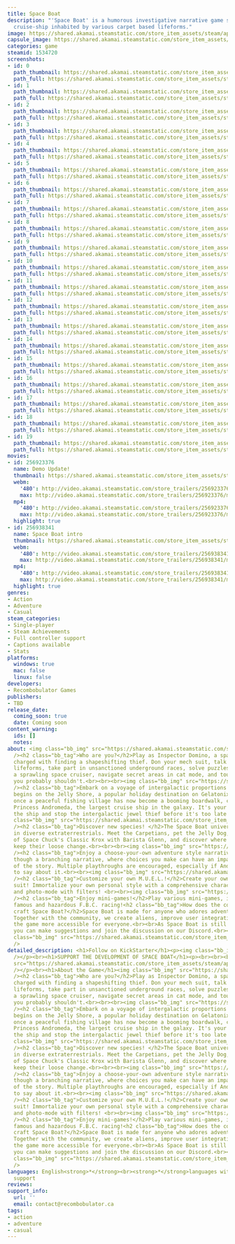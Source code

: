 ```yaml
---
title: Space Boat
description: "'Space Boat' is a humorous investigative narrative game set on an intergalactic
  cruise-ship inhabited by various carpet based lifeforms."
image: https://shared.akamai.steamstatic.com/store_item_assets/steam/apps/1534720/header.jpg?t=1726618897
capsule_image: https://shared.akamai.steamstatic.com/store_item_assets/steam/apps/1534720/capsule_231x87.jpg?t=1726618897
categories: game
steamid: 1534720
screenshots:
- id: 0
  path_thumbnail: https://shared.akamai.steamstatic.com/store_item_assets/steam/apps/1534720/ss_e485b87a33dd9637984c8f90afc4440b2fccf600.600x338.jpg?t=1726618897
  path_full: https://shared.akamai.steamstatic.com/store_item_assets/steam/apps/1534720/ss_e485b87a33dd9637984c8f90afc4440b2fccf600.1920x1080.jpg?t=1726618897
- id: 1
  path_thumbnail: https://shared.akamai.steamstatic.com/store_item_assets/steam/apps/1534720/ss_bf66f47107accefff959893fe0cb1f7bd40fbf96.600x338.jpg?t=1726618897
  path_full: https://shared.akamai.steamstatic.com/store_item_assets/steam/apps/1534720/ss_bf66f47107accefff959893fe0cb1f7bd40fbf96.1920x1080.jpg?t=1726618897
- id: 2
  path_thumbnail: https://shared.akamai.steamstatic.com/store_item_assets/steam/apps/1534720/ss_eb7d474db6c75724711e87c240cd7f230a73257c.600x338.jpg?t=1726618897
  path_full: https://shared.akamai.steamstatic.com/store_item_assets/steam/apps/1534720/ss_eb7d474db6c75724711e87c240cd7f230a73257c.1920x1080.jpg?t=1726618897
- id: 3
  path_thumbnail: https://shared.akamai.steamstatic.com/store_item_assets/steam/apps/1534720/ss_8588c43284ba621b547417bafbec4af47f33cb96.600x338.jpg?t=1726618897
  path_full: https://shared.akamai.steamstatic.com/store_item_assets/steam/apps/1534720/ss_8588c43284ba621b547417bafbec4af47f33cb96.1920x1080.jpg?t=1726618897
- id: 4
  path_thumbnail: https://shared.akamai.steamstatic.com/store_item_assets/steam/apps/1534720/ss_4a91b8f4c762a315e5660361498a3303a1cd823d.600x338.jpg?t=1726618897
  path_full: https://shared.akamai.steamstatic.com/store_item_assets/steam/apps/1534720/ss_4a91b8f4c762a315e5660361498a3303a1cd823d.1920x1080.jpg?t=1726618897
- id: 5
  path_thumbnail: https://shared.akamai.steamstatic.com/store_item_assets/steam/apps/1534720/ss_2e2e22ddc6f4ba654ddec2aa41ebb99f32fa46f6.600x338.jpg?t=1726618897
  path_full: https://shared.akamai.steamstatic.com/store_item_assets/steam/apps/1534720/ss_2e2e22ddc6f4ba654ddec2aa41ebb99f32fa46f6.1920x1080.jpg?t=1726618897
- id: 6
  path_thumbnail: https://shared.akamai.steamstatic.com/store_item_assets/steam/apps/1534720/ss_5afa68601e5afe632f21f0b30fe6793af9e7ffd0.600x338.jpg?t=1726618897
  path_full: https://shared.akamai.steamstatic.com/store_item_assets/steam/apps/1534720/ss_5afa68601e5afe632f21f0b30fe6793af9e7ffd0.1920x1080.jpg?t=1726618897
- id: 7
  path_thumbnail: https://shared.akamai.steamstatic.com/store_item_assets/steam/apps/1534720/ss_93380e6e1ef16cf9670b3d4bf765264e6f6cb96a.600x338.jpg?t=1726618897
  path_full: https://shared.akamai.steamstatic.com/store_item_assets/steam/apps/1534720/ss_93380e6e1ef16cf9670b3d4bf765264e6f6cb96a.1920x1080.jpg?t=1726618897
- id: 8
  path_thumbnail: https://shared.akamai.steamstatic.com/store_item_assets/steam/apps/1534720/ss_81029d54120757080ba703e15a21ea5a17f0d4a3.600x338.jpg?t=1726618897
  path_full: https://shared.akamai.steamstatic.com/store_item_assets/steam/apps/1534720/ss_81029d54120757080ba703e15a21ea5a17f0d4a3.1920x1080.jpg?t=1726618897
- id: 9
  path_thumbnail: https://shared.akamai.steamstatic.com/store_item_assets/steam/apps/1534720/ss_6f22fca474b0b04cf1676a2fe623f250102d2c0e.600x338.jpg?t=1726618897
  path_full: https://shared.akamai.steamstatic.com/store_item_assets/steam/apps/1534720/ss_6f22fca474b0b04cf1676a2fe623f250102d2c0e.1920x1080.jpg?t=1726618897
- id: 10
  path_thumbnail: https://shared.akamai.steamstatic.com/store_item_assets/steam/apps/1534720/ss_556c8721c15195e150b927d312dbdfe36a8e0a8c.600x338.jpg?t=1726618897
  path_full: https://shared.akamai.steamstatic.com/store_item_assets/steam/apps/1534720/ss_556c8721c15195e150b927d312dbdfe36a8e0a8c.1920x1080.jpg?t=1726618897
- id: 11
  path_thumbnail: https://shared.akamai.steamstatic.com/store_item_assets/steam/apps/1534720/ss_e5043a597c25d06204d38eef2c656d4d62141cec.600x338.jpg?t=1726618897
  path_full: https://shared.akamai.steamstatic.com/store_item_assets/steam/apps/1534720/ss_e5043a597c25d06204d38eef2c656d4d62141cec.1920x1080.jpg?t=1726618897
- id: 12
  path_thumbnail: https://shared.akamai.steamstatic.com/store_item_assets/steam/apps/1534720/ss_7ee7693ad16f0f4c31167f6e8b9eb8257383dfde.600x338.jpg?t=1726618897
  path_full: https://shared.akamai.steamstatic.com/store_item_assets/steam/apps/1534720/ss_7ee7693ad16f0f4c31167f6e8b9eb8257383dfde.1920x1080.jpg?t=1726618897
- id: 13
  path_thumbnail: https://shared.akamai.steamstatic.com/store_item_assets/steam/apps/1534720/ss_50261ab836d0f9d3568709385838e61c9727c9c9.600x338.jpg?t=1726618897
  path_full: https://shared.akamai.steamstatic.com/store_item_assets/steam/apps/1534720/ss_50261ab836d0f9d3568709385838e61c9727c9c9.1920x1080.jpg?t=1726618897
- id: 14
  path_thumbnail: https://shared.akamai.steamstatic.com/store_item_assets/steam/apps/1534720/ss_a59e94fad410346b96bd93799d84b1f180dd5f68.600x338.jpg?t=1726618897
  path_full: https://shared.akamai.steamstatic.com/store_item_assets/steam/apps/1534720/ss_a59e94fad410346b96bd93799d84b1f180dd5f68.1920x1080.jpg?t=1726618897
- id: 15
  path_thumbnail: https://shared.akamai.steamstatic.com/store_item_assets/steam/apps/1534720/ss_fb16a76de9e2e928a5ba0c346c0dc66e02e8c412.600x338.jpg?t=1726618897
  path_full: https://shared.akamai.steamstatic.com/store_item_assets/steam/apps/1534720/ss_fb16a76de9e2e928a5ba0c346c0dc66e02e8c412.1920x1080.jpg?t=1726618897
- id: 16
  path_thumbnail: https://shared.akamai.steamstatic.com/store_item_assets/steam/apps/1534720/ss_a1c06b2f20ca2cc26de83cc37202af5a9c071a82.600x338.jpg?t=1726618897
  path_full: https://shared.akamai.steamstatic.com/store_item_assets/steam/apps/1534720/ss_a1c06b2f20ca2cc26de83cc37202af5a9c071a82.1920x1080.jpg?t=1726618897
- id: 17
  path_thumbnail: https://shared.akamai.steamstatic.com/store_item_assets/steam/apps/1534720/ss_4a4aae45d8a35f40b9a6ce30127676466145dd67.600x338.jpg?t=1726618897
  path_full: https://shared.akamai.steamstatic.com/store_item_assets/steam/apps/1534720/ss_4a4aae45d8a35f40b9a6ce30127676466145dd67.1920x1080.jpg?t=1726618897
- id: 18
  path_thumbnail: https://shared.akamai.steamstatic.com/store_item_assets/steam/apps/1534720/ss_3e98c5bf298a3aff8691e92cd10b45b5064e71fc.600x338.jpg?t=1726618897
  path_full: https://shared.akamai.steamstatic.com/store_item_assets/steam/apps/1534720/ss_3e98c5bf298a3aff8691e92cd10b45b5064e71fc.1920x1080.jpg?t=1726618897
- id: 19
  path_thumbnail: https://shared.akamai.steamstatic.com/store_item_assets/steam/apps/1534720/ss_5d83606275f325b4b4713a3f4c469341db820c53.600x338.jpg?t=1726618897
  path_full: https://shared.akamai.steamstatic.com/store_item_assets/steam/apps/1534720/ss_5d83606275f325b4b4713a3f4c469341db820c53.1920x1080.jpg?t=1726618897
movies:
- id: 256923376
  name: Demo Update!
  thumbnail: https://shared.akamai.steamstatic.com/store_item_assets/steam/apps/256923376/movie.293x165.jpg?t=1672440811
  webm:
    '480': http://video.akamai.steamstatic.com/store_trailers/256923376/movie480_vp9.webm?t=1672440811
    max: http://video.akamai.steamstatic.com/store_trailers/256923376/movie_max_vp9.webm?t=1672440811
  mp4:
    '480': http://video.akamai.steamstatic.com/store_trailers/256923376/movie480.mp4?t=1672440811
    max: http://video.akamai.steamstatic.com/store_trailers/256923376/movie_max.mp4?t=1672440811
  highlight: true
- id: 256938341
  name: Space Boat intro
  thumbnail: https://shared.akamai.steamstatic.com/store_item_assets/steam/apps/256938341/movie.293x165.jpg?t=1680064485
  webm:
    '480': http://video.akamai.steamstatic.com/store_trailers/256938341/movie480_vp9.webm?t=1680064485
    max: http://video.akamai.steamstatic.com/store_trailers/256938341/movie_max_vp9.webm?t=1680064485
  mp4:
    '480': http://video.akamai.steamstatic.com/store_trailers/256938341/movie480.mp4?t=1680064485
    max: http://video.akamai.steamstatic.com/store_trailers/256938341/movie_max.mp4?t=1680064485
  highlight: true
genres:
- Action
- Adventure
- Casual
steam_categories:
- Single-player
- Steam Achievements
- Full controller support
- Captions available
- Stats
platforms:
  windows: true
  mac: false
  linux: false
developers:
- Recombobulator Games
publishers:
- TBD
release_date:
  coming_soon: true
  date: Coming soon
content_warning:
  ids: []
  notes:
about: <img class="bb_img" src="https://shared.akamai.steamstatic.com/store_item_assets/steam/apps/1534720/extras/Animated_undercover_01.gif?t=1726618897"
  /><h2 class="bb_tag">Who are you?</h2>Play as Inspector Domino, a space cat detective,
  charged with finding a shapeshifting thief. Don your mech suit, talk to curious
  lifeforms, take part in unsanctioned underground races, solve puzzles, investigate
  a sprawling space cruiser, navigate secret areas in cat mode, and touch many things
  you probably shouldn't.<br><br><br><img class="bb_img" src="https://shared.akamai.steamstatic.com/store_item_assets/steam/apps/1534720/extras/Animated_FirstClass.gif?t=1726618897"
  /><h2 class="bb_tag">Embark on a voyage of intergalactic proportions!</h2>Your journey
  begins on the Jelly Shore, a popular holiday destination on Gelatonix IV. What was
  once a peaceful fishing village has now become a booming boardwalk, crowned by the
  Princess Andromeda, the largest cruise ship in the galaxy. It's your job to board
  the ship and stop the intergalactic jewel thief before it's too late!<br><br><br><img
  class="bb_img" src="https://shared.akamai.steamstatic.com/store_item_assets/steam/apps/1534720/extras/Animated_weirdos.gif?t=1726618897"
  /><h2 class="bb_tag">Discover new species! </h2>The Space Boat universe is rich
  in diverse extraterrestrials. Meet the Carpetians, pet the Jelly Dog, enjoy a cup
  of Space Chuck's Classic Krox with Barista Glenn, and discover where the Gelatonians
  keep their loose change.<br><br><br><img class="bb_img" src="https://shared.akamai.steamstatic.com/store_item_assets/steam/apps/1534720/extras/Animated_shapeshifter.gif?t=1726618897"
  /><h2 class="bb_tag">Enjoy a choose-your-own adventure style narrative!</h2>Play
  though a branching narrative, where choices you make can have an impact on the outcome
  of the story. Multiple playthroughs are encouraged, especially if Andy has anything
  to say about it.<br><br><img class="bb_img" src="https://shared.akamai.steamstatic.com/store_item_assets/steam/apps/1534720/extras/Animated_customize2.gif?t=1726618897"
  /><h2 class="bb_tag">Customize your own M.U.E.L.!</h2>Create your own alien mech
  suit! Immortalize your own personal style with a comprehensive character customizer
  and photo-mode with filters! <br><br><img class="bb_img" src="https://shared.akamai.steamstatic.com/store_item_assets/steam/apps/1534720/extras/Animated_racing2.gif?t=1726618897"
  /><h2 class="bb_tag">Enjoy mini-games!</h2>Play various mini-games, including the
  famous and hazardous F.B.C. racing!<h2 class="bb_tag">How does the community help
  craft Space Boat?</h2>Space Boat is made for anyone who adores adventure games.
  Together with the community, we create aliens, improve user integration, and make
  the game more accessible for everyone.<br><br>As Space Boat is still in development,
  you can make suggestions and join the discussion on our Discord.<br><br><br><br><br><img
  class="bb_img" src="https://shared.akamai.steamstatic.com/store_item_assets/steam/apps/1534720/extras/twitter.png?t=1726618897"
  />
detailed_description: <h1>Follow on KickStarter</h1><p><img class="bb_img" src="https://shared.akamai.steamstatic.com/store_item_assets/steam/apps/1534720/extras/KS_BoardingPass.png?t=1726618897"
  /></p><br><h1>SUPPORT THE DEVELOPMENT OF SPACE BOAT</h1><p><br><br><br><img class="bb_img"
  src="https://shared.akamai.steamstatic.com/store_item_assets/steam/apps/1534720/extras/twitter.png?t=1726618897"
  /></p><br><h1>About the Game</h1><img class="bb_img" src="https://shared.akamai.steamstatic.com/store_item_assets/steam/apps/1534720/extras/Animated_undercover_01.gif?t=1726618897"
  /><h2 class="bb_tag">Who are you?</h2>Play as Inspector Domino, a space cat detective,
  charged with finding a shapeshifting thief. Don your mech suit, talk to curious
  lifeforms, take part in unsanctioned underground races, solve puzzles, investigate
  a sprawling space cruiser, navigate secret areas in cat mode, and touch many things
  you probably shouldn't.<br><br><br><img class="bb_img" src="https://shared.akamai.steamstatic.com/store_item_assets/steam/apps/1534720/extras/Animated_FirstClass.gif?t=1726618897"
  /><h2 class="bb_tag">Embark on a voyage of intergalactic proportions!</h2>Your journey
  begins on the Jelly Shore, a popular holiday destination on Gelatonix IV. What was
  once a peaceful fishing village has now become a booming boardwalk, crowned by the
  Princess Andromeda, the largest cruise ship in the galaxy. It's your job to board
  the ship and stop the intergalactic jewel thief before it's too late!<br><br><br><img
  class="bb_img" src="https://shared.akamai.steamstatic.com/store_item_assets/steam/apps/1534720/extras/Animated_weirdos.gif?t=1726618897"
  /><h2 class="bb_tag">Discover new species! </h2>The Space Boat universe is rich
  in diverse extraterrestrials. Meet the Carpetians, pet the Jelly Dog, enjoy a cup
  of Space Chuck's Classic Krox with Barista Glenn, and discover where the Gelatonians
  keep their loose change.<br><br><br><img class="bb_img" src="https://shared.akamai.steamstatic.com/store_item_assets/steam/apps/1534720/extras/Animated_shapeshifter.gif?t=1726618897"
  /><h2 class="bb_tag">Enjoy a choose-your-own adventure style narrative!</h2>Play
  though a branching narrative, where choices you make can have an impact on the outcome
  of the story. Multiple playthroughs are encouraged, especially if Andy has anything
  to say about it.<br><br><img class="bb_img" src="https://shared.akamai.steamstatic.com/store_item_assets/steam/apps/1534720/extras/Animated_customize2.gif?t=1726618897"
  /><h2 class="bb_tag">Customize your own M.U.E.L.!</h2>Create your own alien mech
  suit! Immortalize your own personal style with a comprehensive character customizer
  and photo-mode with filters! <br><br><img class="bb_img" src="https://shared.akamai.steamstatic.com/store_item_assets/steam/apps/1534720/extras/Animated_racing2.gif?t=1726618897"
  /><h2 class="bb_tag">Enjoy mini-games!</h2>Play various mini-games, including the
  famous and hazardous F.B.C. racing!<h2 class="bb_tag">How does the community help
  craft Space Boat?</h2>Space Boat is made for anyone who adores adventure games.
  Together with the community, we create aliens, improve user integration, and make
  the game more accessible for everyone.<br><br>As Space Boat is still in development,
  you can make suggestions and join the discussion on our Discord.<br><br><br><br><br><img
  class="bb_img" src="https://shared.akamai.steamstatic.com/store_item_assets/steam/apps/1534720/extras/twitter.png?t=1726618897"
  />
languages: English<strong>*</strong><br><strong>*</strong>languages with full audio
  support
reviews:
support_info:
  url: ''
  email: contact@recombobulator.ca
tags:
- action
- adventure
- casual
---
```


